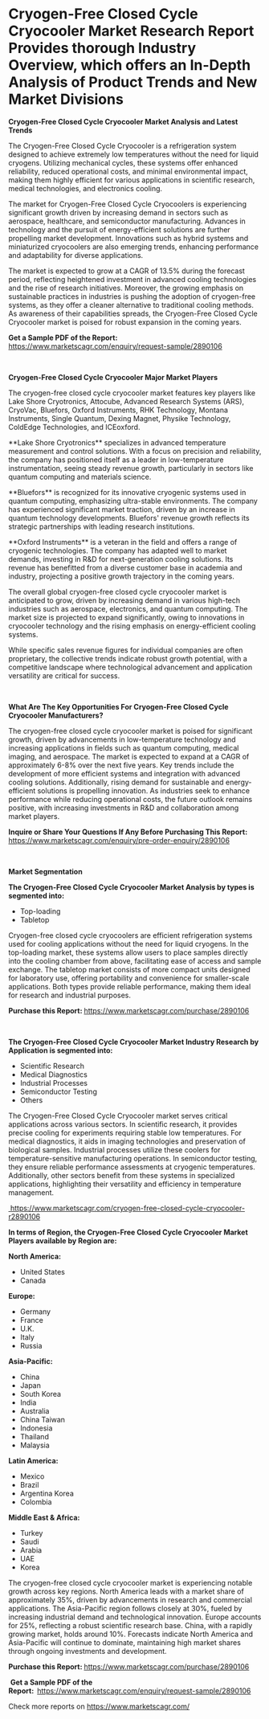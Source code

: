 <p><h1>Cryogen-Free Closed Cycle Cryocooler Market Research Report Provides thorough Industry Overview, which offers an In-Depth Analysis of Product Trends and New Market Divisions</h1></p><p><strong>Cryogen-Free Closed Cycle Cryocooler Market Analysis and Latest Trends</strong></p>
<p><p>The Cryogen-Free Closed Cycle Cryocooler is a refrigeration system designed to achieve extremely low temperatures without the need for liquid cryogens. Utilizing mechanical cycles, these systems offer enhanced reliability, reduced operational costs, and minimal environmental impact, making them highly efficient for various applications in scientific research, medical technologies, and electronics cooling.</p><p>The market for Cryogen-Free Closed Cycle Cryocoolers is experiencing significant growth driven by increasing demand in sectors such as aerospace, healthcare, and semiconductor manufacturing. Advances in technology and the pursuit of energy-efficient solutions are further propelling market development. Innovations such as hybrid systems and miniaturized cryocoolers are also emerging trends, enhancing performance and adaptability for diverse applications.</p><p>The market is expected to grow at a CAGR of 13.5% during the forecast period, reflecting heightened investment in advanced cooling technologies and the rise of research initiatives. Moreover, the growing emphasis on sustainable practices in industries is pushing the adoption of cryogen-free systems, as they offer a cleaner alternative to traditional cooling methods. As awareness of their capabilities spreads, the Cryogen-Free Closed Cycle Cryocooler market is poised for robust expansion in the coming years.</p></p>
<p><strong>Get a Sample PDF of the Report:&nbsp;</strong> <a href="https://www.marketscagr.com/enquiry/request-sample/2890106?utm_campaign=3501&utm_medium=2&utm_source=Github&utm_content=ia&utm_term=14032025&utm_id=cryogen-free-closed-cycle-cryocooler">https://www.marketscagr.com/enquiry/request-sample/2890106</a></p>
<p>&nbsp;</p>
<p><strong>Cryogen-Free Closed Cycle Cryocooler Major Market Players</strong></p>
<p><p>The cryogen-free closed cycle cryocooler market features key players like Lake Shore Cryotronics, Attocube, Advanced Research Systems (ARS), CryoVac, Bluefors, Oxford Instruments, RHK Technology, Montana Instruments, Single Quantum, Dexing Magnet, Physike Technology, ColdEdge Technologies, and ICEoxford. </p><p>**Lake Shore Cryotronics** specializes in advanced temperature measurement and control solutions. With a focus on precision and reliability, the company has positioned itself as a leader in low-temperature instrumentation, seeing steady revenue growth, particularly in sectors like quantum computing and materials science.</p><p>**Bluefors** is recognized for its innovative cryogenic systems used in quantum computing, emphasizing ultra-stable environments. The company has experienced significant market traction, driven by an increase in quantum technology developments. Bluefors' revenue growth reflects its strategic partnerships with leading research institutions.</p><p>**Oxford Instruments** is a veteran in the field and offers a range of cryogenic technologies. The company has adapted well to market demands, investing in R&D for next-generation cooling solutions. Its revenue has benefitted from a diverse customer base in academia and industry, projecting a positive growth trajectory in the coming years.</p><p>The overall global cryogen-free closed cycle cryocooler market is anticipated to grow, driven by increasing demand in various high-tech industries such as aerospace, electronics, and quantum computing. The market size is projected to expand significantly, owing to innovations in cryocooler technology and the rising emphasis on energy-efficient cooling systems.</p><p>While specific sales revenue figures for individual companies are often proprietary, the collective trends indicate robust growth potential, with a competitive landscape where technological advancement and application versatility are critical for success.</p></p>
<p>&nbsp;</p>
<p><strong>What Are The Key Opportunities For Cryogen-Free Closed Cycle Cryocooler Manufacturers?</strong></p>
<p><p>The cryogen-free closed cycle cryocooler market is poised for significant growth, driven by advancements in low-temperature technology and increasing applications in fields such as quantum computing, medical imaging, and aerospace. The market is expected to expand at a CAGR of approximately 6-8% over the next five years. Key trends include the development of more efficient systems and integration with advanced cooling solutions. Additionally, rising demand for sustainable and energy-efficient solutions is propelling innovation. As industries seek to enhance performance while reducing operational costs, the future outlook remains positive, with increasing investments in R&D and collaboration among market players.</p></p>
<p><strong>Inquire or Share Your Questions If Any Before Purchasing This Report:</strong> <a href="https://www.marketscagr.com/enquiry/pre-order-enquiry/2890106?utm_campaign=3501&utm_medium=2&utm_source=Github&utm_content=ia&utm_term=14032025&utm_id=cryogen-free-closed-cycle-cryocooler">https://www.marketscagr.com/enquiry/pre-order-enquiry/2890106</a></p>
<p>&nbsp;</p>
<p><strong>Market Segmentation</strong></p>
<p><strong>The Cryogen-Free Closed Cycle Cryocooler Market Analysis by types is segmented into:</strong></p>
<p><ul><li>Top-loading</li><li>Tabletop</li></ul></p>
<p><p>Cryogen-free closed cycle cryocoolers are efficient refrigeration systems used for cooling applications without the need for liquid cryogens. In the top-loading market, these systems allow users to place samples directly into the cooling chamber from above, facilitating ease of access and sample exchange. The tabletop market consists of more compact units designed for laboratory use, offering portability and convenience for smaller-scale applications. Both types provide reliable performance, making them ideal for research and industrial purposes.</p></p>
<p><strong>Purchase this Report:&nbsp;</strong><a href="https://www.marketscagr.com/purchase/2890106?utm_campaign=3501&utm_medium=2&utm_source=Github&utm_content=ia&utm_term=14032025&utm_id=cryogen-free-closed-cycle-cryocooler">https://www.marketscagr.com/purchase/2890106</a></p>
<p>&nbsp;</p>
<p><strong>The Cryogen-Free Closed Cycle Cryocooler Market Industry Research by Application is segmented into:</strong></p>
<p><ul><li>Scientific Research</li><li>Medical Diagnostics</li><li>Industrial Processes</li><li>Semiconductor Testing</li><li>Others</li></ul></p>
<p><p>The Cryogen-Free Closed Cycle Cryocooler market serves critical applications across various sectors. In scientific research, it provides precise cooling for experiments requiring stable low temperatures. For medical diagnostics, it aids in imaging technologies and preservation of biological samples. Industrial processes utilize these coolers for temperature-sensitive manufacturing operations. In semiconductor testing, they ensure reliable performance assessments at cryogenic temperatures. Additionally, other sectors benefit from these systems in specialized applications, highlighting their versatility and efficiency in temperature management.</p></p>
<p><a href="https://www.marketscagr.com/cryogen-free-closed-cycle-cryocooler-r2890106?utm_campaign=3501&utm_medium=2&utm_source=Github&utm_content=ia&utm_term=14032025&utm_id=cryogen-free-closed-cycle-cryocooler">&nbsp;https://www.marketscagr.com/cryogen-free-closed-cycle-cryocooler-r2890106</a></p>
<p><strong>In terms of Region, the Cryogen-Free Closed Cycle Cryocooler Market Players available by Region are:</strong></p>
<p>
    <p> <strong> North America: </strong>
        <ul>
            <li>United States</li>
            <li>Canada</li>
        </ul>
        </p> 
    <p> <strong> Europe: </strong>
        <ul>
            <li>Germany</li>
            <li>France</li>
            <li>U.K.</li>
            <li>Italy</li>
            <li>Russia</li>
        </ul>
        </p> 
    <p> <strong> Asia-Pacific: </strong>
        <ul>
            <li>China</li>
            <li>Japan</li>
            <li>South Korea</li>
            <li>India</li>
            <li>Australia</li>
            <li>China Taiwan</li>
            <li>Indonesia</li>
            <li>Thailand</li>
            <li>Malaysia</li>
        </ul>
        </p> 
    <p> <strong> Latin America: </strong>
        <ul>
            <li>Mexico</li>
            <li>Brazil</li>
            <li>Argentina Korea</li>
            <li>Colombia</li>
        </ul>
        </p> 
    <p> <strong> Middle East & Africa: </strong>
        <ul>
            <li>Turkey</li>
            <li>Saudi</li>
            <li>Arabia</li>
            <li>UAE</li>
            <li>Korea</li>
        </ul>
    </p>
    </p>
<p><p>The cryogen-free closed cycle cryocooler market is experiencing notable growth across key regions. North America leads with a market share of approximately 35%, driven by advancements in research and commercial applications. The Asia-Pacific region follows closely at 30%, fueled by increasing industrial demand and technological innovation. Europe accounts for 25%, reflecting a robust scientific research base. China, with a rapidly growing market, holds around 10%. Forecasts indicate North America and Asia-Pacific will continue to dominate, maintaining high market shares through ongoing investments and development.</p></p>
<p><strong>Purchase this Report: </strong><a href="https://www.marketscagr.com/purchase/2890106?utm_campaign=3501&utm_medium=2&utm_source=Github&utm_content=ia&utm_term=14032025&utm_id=cryogen-free-closed-cycle-cryocooler">https://www.marketscagr.com/purchase/2890106</a></p>
<p>&nbsp;<strong>Get a Sample PDF of the Report:&nbsp;&nbsp;</strong><a href="https://www.marketscagr.com/enquiry/request-sample/2890106?utm_campaign=3501&utm_medium=2&utm_source=Github&utm_content=ia&utm_term=14032025&utm_id=cryogen-free-closed-cycle-cryocooler">https://www.marketscagr.com/enquiry/request-sample/2890106</a></p>
<p><strong></strong></p>
<p>Check more reports on <a href="https://www.marketscagr.com/?utm_campaign=3501&utm_medium=2&utm_source=Github&utm_content=ia&utm_term=14032025&utm_id=cryogen-free-closed-cycle-cryocooler">https://www.marketscagr.com/</a></p>
